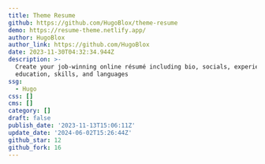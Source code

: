 ```yaml
---
title: Theme Resume
github: https://github.com/HugoBlox/theme-resume
demo: https://resume-theme.netlify.app/
author: HugoBlox
author_link: https://github.com/HugoBlox
date: 2023-11-30T04:32:34.944Z
description: >-
  Create your job-winning online résumé including bio, socials, experience,
  education, skills, and languages
ssg:
  - Hugo
css: []
cms: []
category: []
draft: false
publish_date: '2023-11-13T15:06:11Z'
update_date: '2024-06-02T15:26:44Z'
github_star: 12
github_fork: 16
---
```

